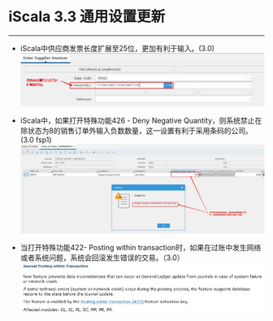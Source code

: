 # iScala 3.3 通用设置更新
************************
* iScala中供应商发票长度扩展至25位，更加有利于输入。(3.0)
![](general_supplier_invoice_length_to_25_3.0.jpg)

* iScala中，如果打开特殊功能426 - Deny Negative Quantity，则系统禁止在除状态为8的销售订单外输入负数数量，这一设置有利于采用条码的公司。(3.0 fsp1)
![](general_limit_negative_qty_in_so_with_sp426_3.0f1.jpg)

* 当打开特殊功能422- Posting within transaction时，如果在过账中发生网络或者系统问题，系统会回滚发生错误的交易。（3.0）
![](general_restore_post_with_error_3.0.jpg)
